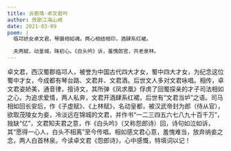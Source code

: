 ```yaml
---
title: 诉衷情·卓文君吟
author: 放歌江海山阙
date: 2021-03-09
poem: |
  临邛娇女卓文君，琴摄相如魂。两心相结相印，酒肆系红裙。

  夫两赋，动皇城，昩初心。《白头吟》诉，羞愧郎官，共老泉林。
---
```


卓文君，西汉蜀郡临邛人，被誉为中国古代四大才女，蜀中四大才女，为纪念这位蜀中才女，今成都有琴台路、文君井、文君酒。后世文人多对文君咏唱。相传，卓文君姿娇美，通音律，擅诗文，其所弹《凤求凰》俘虏了回蜀探亲的才子司法相如之心，为追求爱情，两人私奔，文君开酒肆系红裙，后世有“文君当垆”之语。司马相如回长安后，作《子虚赋》、《上林赋》，名动皇都，被汉武帝封为郎（侍从官），欲取茂陵女为妾，冷淡远在锦城的文君，并作书“一二三四五六七八九十百千万”，独缺“亿”，文君知夫君之意，作《白头吟》（又称怨郎诗）回，诗句如泣如诉，其“愿得一心人，白头不相离”至今传唱。相如感文君心意，羞愧难当，放弃纳妾之念，两人白首林泉。今读卓文君《怨郎诗》，心中感慨，特填词以记！
